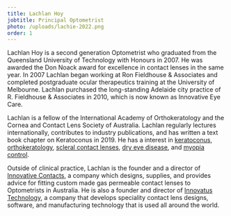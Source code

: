 ```yaml
---
title: Lachlan Hoy
jobtitle: Principal Optometrist
photo: /uploads/lachie-2022.png
order: 1
---
```

Lachlan Hoy is a second generation Optometrist who graduated from the Queensland University of Technology with Honours in 2007. He was awarded the Don Noack award for excellence in contact lenses in the same year. In 2007 Lachlan began working at Ron Fieldhouse & Associates and completed postgraduate ocular therapeutics training at the University of Melbourne. Lachlan purchased the long-standing Adelaide city practice of R. Fieldhouse & Associates in 2010, which is now known as Innovative Eye Care.

Lachlan is a fellow of the International Academy of Orthokeratology and the Cornea and Contact Lens Society of Australia. Lachlan regularly lectures internationally, contributes to industry publications, and has written a text book chapter on Keratoconus in 2019. He has a interest in [keratoconus](/what-we-do/keratoconus), [orthokeratology](/what-we-do/orthokeratology), [scleral contact lenses](/what-we-do/scleral-contact-lenses), [dry eye disease](/what-we-do/dry-eye-disease), and [myopia control](/what-we-do/myopia-control).

Outside of clinical practice, Lachlan is the founder and a director of [Innovative Contacts](http://innovativecontacts.com.au/), a company which designs, supplies, and provides advice for fitting custom made gas permeable contact lenses to Optometrists in Australia. He is also a founder and director of [Innovatus Technology](http://eyespacelenses.com/), a company that develops speciality contact lens designs, software, and manufacturing technology that is used all around the world.